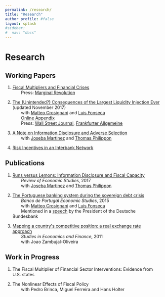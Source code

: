 ```yaml
---
permalink: /research/
title: "Research"
author_profile: #false
layout: splash
#sidebar:
#  nav: "docs"
---
```


# Research

## Working Papers

1. [Fiscal Multipliers and Financial Crises](https://mfariacastro.github.io/files/fariaecastro_2017.pdf)  
&nbsp;&nbsp;&nbsp;&nbsp;&nbsp;&nbsp; Press: [Marginal Revolution](http://marginalrevolution.com/marginalrevolution/2016/11/kind-countercyclical-fiscal-policy-best.html)  

2. [The (Unintended?) Consequences of the Largest Liquidity Injection Ever](https://mfariacastro.github.io/files/CCF.pdf) (updated November 2017) <br/>
&nbsp;&nbsp;&nbsp;&nbsp;&nbsp;&nbsp; with [Matteo Crosignani](http://matteocrosignani.com/) and [Luis Fonseca](http://www.luispfonseca.com/)  
&nbsp;&nbsp;&nbsp;&nbsp;&nbsp;&nbsp; [Online Appendix](https://mfariacastro.github.io/files/CCF_OA.pdf) <br/>
&nbsp;&nbsp;&nbsp;&nbsp;&nbsp;&nbsp; Press: [Wall Street Journal](https://www.wsj.com/articles/fed-paper-looks-at-unintended-consequences-of-largest-liquidity-injection-ever-1486748614), [Frankfurter Allgemeine](http://blogs.faz.net/fazit/2016/01/06/was-kann-die-ezb-7140/) 

3. [A Note on Information Disclosure and Adverse Selection](https://mfariacastro.github.io/files/Note_Information_Disclosure.pdf)  
&nbsp;&nbsp;&nbsp;&nbsp;&nbsp;&nbsp; with [Joseba Martinez](http://www.josebamartinez.me/) and [Thomas Philippon](http://pages.stern.nyu.edu/~tphilipp/)  

4. [Risk Incentives in an Interbank Network](https://mfariacastro.github.io/files/interbank_networks.pdf) 


## Publications
1. [Runs versus Lemons: Information Disclosure and Fiscal Capacity](https://mfariacastro.github.io/files/runs_versus_lemons.pdf)  
&nbsp;&nbsp;&nbsp;&nbsp;&nbsp;&nbsp; *Review of Economic Studies*, 2017  
&nbsp;&nbsp;&nbsp;&nbsp;&nbsp;&nbsp; with [Joseba Martinez](http://www.josebamartinez.me/) and [Thomas Philippon](http://pages.stern.nyu.edu/~tphilipp/) 

2. [The Portuguese banking system during the sovereign debt crisis](https://mfariacastro.github.io/files/CCF2015.pdf)  
&nbsp;&nbsp;&nbsp;&nbsp;&nbsp;&nbsp; *Banco de Portugal Economic Studies*, 2015  
&nbsp;&nbsp;&nbsp;&nbsp;&nbsp;&nbsp; with [Matteo Crosignani](http://matteocrosignani.com/) and [Luis Fonseca](http://www.luispfonseca.com/)  
&nbsp;&nbsp;&nbsp;&nbsp;&nbsp;&nbsp; Mentioned in a [speech](https://www.bundesbank.de/Redaktion/EN/Reden/2015/2015_12_10_weidmann.html) by the President of the Deutsche Bundesbank

3. [Mapping a country's competitive position: a real exchange rate approach](http://www.emeraldinsight.com/doi/abs/10.1108/10867371111141981)  
&nbsp;&nbsp;&nbsp;&nbsp;&nbsp;&nbsp; *Studies in Economics and Finance*, 2011  
&nbsp;&nbsp;&nbsp;&nbsp;&nbsp;&nbsp; with Joao Zambujal-Oliveira


## Work in Progress
1. The Fiscal Multiplier of Financial Sector Interventions: Evidence from U.S. states  

2. The Nonlinear Effects of Fiscal Policy <br/>
&nbsp;&nbsp;&nbsp;&nbsp;&nbsp;&nbsp; with Pedro Brinca, Miguel Ferreira and Hans Holter



